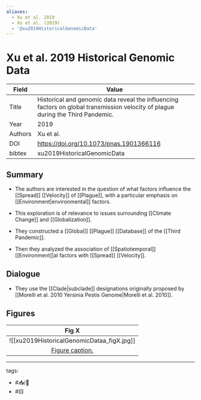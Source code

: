 ```yaml
---
aliases:
  - Xu et al. 2019
  - Xu et al. (2019)
  - '@xu2019HistoricalGenomicData'
---
```


# Xu et al. 2019 Historical Genomic Data

| Field   | Value                                                                             |
| ------- | --------------------------------------------------------------------------------- |
| Title   | Historical and genomic data reveal the influencing factors on global transmission velocity of plague during the Third Pandemic. |
| Year    | 2019                                                                              |
| Authors | Xu et al.                                                                    | 
| DOI     | <https://doi.org/10.1073/pnas.1901366116>                                 |
| bibtex  | xu2019HistoricalGenomicData                                                  |

## Summary

- The authors are interested in the question of what factors influence the [[Spread]] [[Velocity]] of [[Plague]], with a particular emphasis on [[Environment|environmental]] factors.
- This exploration is of relevance to issues surrounding [[Climate Change]] and [[Globalization]].


- They constructed a [[Global]] [[Plague]] [[Database]] of the [[Third Pandemic]].
- Then they analyzed the association of [[Spatiotemporal]] [[Environment]]al factors with [[Spread]] [[Velocity]]. 

## Dialogue

- They use the [[Clade|subclade]] designations originally proposed by [[Morelli et al. 2010 Yersinia Pestis Genome|Morelli et al. 2010]].

## Figures

|                    Fig X                     |
|:--------------------------------------------:|
| ![[xu2019HistoricalGenomicDataa_figX.jpg]] |
| [Figure caption.](Xu%20et%20al.%202019%20Historical%20Genomic%20Data.md) |

---

tags: 
  - #📥/📰 
  - #🟨